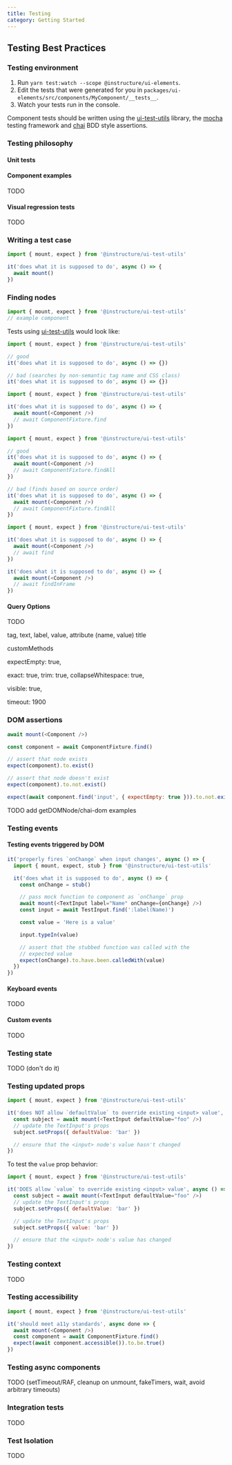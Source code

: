 ```yaml
---
title: Testing
category: Getting Started
---
```


## Testing Best Practices

### Testing environment

1. Run `yarn test:watch --scope @instructure/ui-elements`.
1. Edit the tests that were generated for you in `packages/ui-elements/src/components/MyComponent/__tests__`.
1. Watch your tests run in the console.

Component tests should be written using the [ui-test-utils](#ui-test-utils) library, the [mocha](https://mochajs.org/)
testing framework and [chai](http://chaijs.com/api/bdd/) BDD style assertions.

### Testing philosophy

#### Unit tests

#### Component examples

TODO

#### Visual regression tests

TODO

### Writing a test case

```js
import { mount, expect } from '@instructure/ui-test-utils'

it('does what it is supposed to do', async () => {
  await mount()
})
```

### Finding nodes

```js
import { mount, expect } from '@instructure/ui-test-utils'
// example component
```

Tests using [ui-test-utils](#ui-test-utils) would look like:

```js
import { mount, expect } from '@instructure/ui-test-utils'

// good
it('does what it is supposed to do', async () => {})

// bad (searches by non-semantic tag name and CSS class)
it('does what it is supposed to do', async () => {})
```

```js
import { mount, expect } from '@instructure/ui-test-utils'

it('does what it is supposed to do', async () => {
  await mount(<Component />)
  // await ComponentFixture.find
})
```

```js
import { mount, expect } from '@instructure/ui-test-utils'

// good
it('does what it is supposed to do', async () => {
  await mount(<Component />)
  // await ComponentFixture.findAll
})

// bad (finds based on source order)
it('does what it is supposed to do', async () => {
  await mount(<Component />)
  // await ComponentFixture.findAll
})
```

```js
import { mount, expect } from '@instructure/ui-test-utils'

it('does what it is supposed to do', async () => {
  await mount(<Component />)
  // await find
})
```

```js
it('does what it is supposed to do', async () => {
  await mount(<Component />)
  // await findInFrame
})
```

#### Query Options

TODO

tag,
text,
label,
value,
attribute (name, value)
title

customMethods

expectEmpty: true,

exact: true,
trim: true,
collapseWhitespace: true,

visible: true,

timeout: 1900

### DOM assertions

```js
await mount(<Component />)

const component = await ComponentFixture.find()

// assert that node exists
expect(component).to.exist()

// assert that node doesn't exist
expect(component).to.not.exist()

expect(await component.find('input', { expectEmpty: true })).to.not.exist()
```

TODO add getDOMNode/chai-dom examples

### Testing events

#### Testing events triggered by DOM

```js
it('properly fires `onChange` when input changes', async () => {
  import { mount, expect, stub } from '@instructure/ui-test-utils'

  it('does what it is supposed to do', async () => {
    const onChange = stub()

    // pass mock function to component as `onChange` prop
    await mount(<TextInput label="Name" onChange={onChange} />)
    const input = await TestInput.find(':label(Name)')

    const value = 'Here is a value'

    input.typeIn(value)

    // assert that the stubbed function was called with the
    // expected value
    expect(onChange).to.have.been.calledWith(value)
  })
})
```

#### Keyboard events

TODO

#### Custom events

TODO

### Testing state

TODO (don't do it)

### Testing updated props

```js
import { mount, expect } from '@instructure/ui-test-utils'

it('does NOT allow `defaultValue` to override existing <input> value', async () => {
  const subject = await mount(<TextInput defaultValue="foo" />)
  // update the TextInput's props
  subject.setProps({ defaultValue: 'bar' })

  // ensure that the <input> node's value hasn't changed
})
```

To test the `value` prop behavior:

```js
import { mount, expect } from '@instructure/ui-test-utils'

it('DOES allow `value` to override existing <input> value', async () => {
  const subject = await mount(<TextInput defaultValue="foo" />)
  // update the TextInput's props
  subject.setProps({ defaultValue: 'bar' })

  // update the TextInput's props
  subject.setProps({ value: 'bar' })

  // ensure that the <input> node's value has changed
})
```

### Testing context

TODO

### Testing accessibility

```javascript
import { mount, expect } from '@instructure/ui-test-utils'

it('should meet a11y standards', async done => {
  await mount(<Component />)
  const component = await ComponentFixture.find()
  expect(await component.accessible()).to.be.true()
})
```

### Testing async components

TODO (setTimeout/RAF, cleanup on unmount, fakeTimers, wait, avoid arbitrary timeouts)

### Integration tests

TODO

### Test Isolation

TODO
